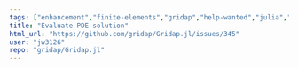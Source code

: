 ```yaml
---
tags: ["enhancement","finite-elements","gridap","help-wanted","julia","new-functionality","numerical-methods","partial-differential-equations","pdes"]
title: "Evaluate PDE solution"
html_url: "https://github.com/gridap/Gridap.jl/issues/345"
user: "jw3126"
repo: "gridap/Gridap.jl"
---
```


